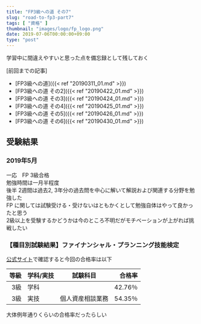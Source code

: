 ```yaml
---
title: "FP3級への道 その7"
slug: "road-to-fp3-part7"
tags: [ "資格" ]
thumbnail: "images/logo/fp_logo.png"
date: 2019-07-06T00:00:00+09:00
type: "post"
---
```


学習中に間違えやすいと思った点を備忘録として残しておく

[前回までの記事]

* [FP3級への道]({{< ref "20190311_01.md" >}})
* [FP3級への道 その2]({{< ref "20190422_01.md" >}})
* [FP3級への道 その3]({{< ref "20190424_01.md" >}})
* [FP3級への道 その4]({{< ref "20190425_01.md" >}})
* [FP3級への道 その5]({{< ref "20190426_01.md" >}})
* [FP3級への道 その6]({{< ref "20190430_01.md" >}})
  
## 受験結果

### 2019年5月

一応　FP 3級合格  
勉強時間は一月半程度  
後半 2週間は過去2, 3年分の過去問を中心に解いて解説および関連する分野を勉強した  
FP に関しては試験受ける・受けないはともかくとして勉強自体はやって良かったと思う  
2級以上を受験するかどうかは今のところ不明だがモチベーションが上がれば挑戦したい

### 【種目別試験結果】ファイナンシャル・プランニング技能検定

[公式サイト](https://www.kinzai.or.jp/fp/news-fp/23815.html)で確認すると今回の合格率は以下

| 等級 | 学科/実技             |    試験科目     | 合格率 |
|-----:|:---------------------|:--------------:|-------:|
| 3級  | 学科                 |                 | 42.76％ |
| 3級  | 実技                 | 個人資産相談業務 | 54.35％ |

大体例年通りくらいの合格率だったらしい
